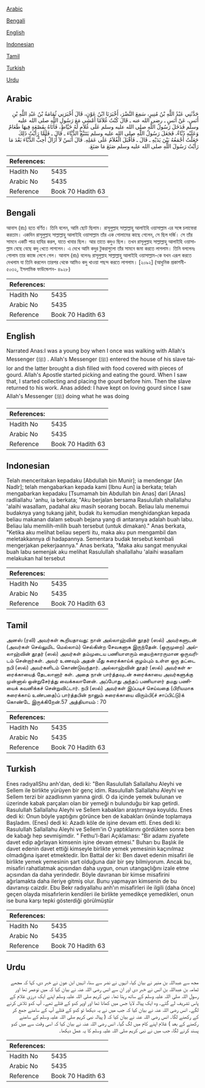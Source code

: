 [Arabic](#arabic)

[Bengali](#bengali)

[English](#english)

[Indonesian](#indonesian)

[Tamil](#tamil)

[Turkish](#turkish)

[Urdu](#urdu)

## Arabic


<div dir="rtl" lang="ar" style={{fontSize:'larger',backgroundColor:'#f8f9fa',padding:20}}>
حَدَّثَنِي عَبْدُ اللَّهِ بْنُ مُنِيرٍ، سَمِعَ النَّضْرَ، أَخْبَرَنَا ابْنُ عَوْنٍ، قَالَ أَخْبَرَنِي ثُمَامَةُ بْنُ عَبْدِ اللَّهِ بْنِ أَنَسٍ، عَنْ أَنَسٍ ـ رضى الله عنه ـ قَالَ كُنْتُ غُلاَمًا أَمْشِي مَعَ رَسُولِ اللَّهِ صلى الله عليه وسلم فَدَخَلَ رَسُولُ اللَّهِ صلى الله عليه وسلم عَلَى غُلاَمٍ لَهُ خَيَّاطٍ، فَأَتَاهُ بِقَصْعَةٍ فِيهَا طَعَامٌ وَعَلَيْهِ دُبَّاءٌ، فَجَعَلَ رَسُولُ اللَّهِ صلى الله عليه وسلم يَتَتَبَّعُ الدُّبَّاءَ ـ قَالَ ـ فَلَمَّا رَأَيْتُ ذَلِكَ جَعَلْتُ أَجْمَعُهُ بَيْنَ يَدَيْهِ ـ قَالَ ـ فَأَقْبَلَ الْغُلاَمُ عَلَى عَمَلِهِ‏.‏ قَالَ أَنَسٌ لاَ أَزَالُ أُحِبُّ الدُّبَّاءَ بَعْدَ مَا رَأَيْتُ رَسُولَ اللَّهِ صلى الله عليه وسلم صَنَعَ مَا صَنَعَ‏.‏
</div>
<div style={{backgroundColor:'#f8f9fa',padding:20, marginBottom: 10}}><table> <thead> <tr> <th>References:</th> <th></th> </tr> </thead> <tbody><tr><td>Hadith No</td><td>5435</td></tr><tr><td>Arabic No</td><td>5435</td></tr><tr><td>Reference</td><td>Book 70 Hadith 63</td></tr></tbody></table></div>

## Bengali


<div dir="ltr" lang="bn" style={{fontSize:'larger',backgroundColor:'#f8f9fa',padding:20}}>
আনাস (রাঃ) হতে বর্ণিত। তিনি বলেন, আমি ছোট ছিলাম। রাসূলুল্লাহ সাল্লাল্লাহু আলাইহি ওয়াসাল্লাম এর সঙ্গে চলাফেরা করতাম। একদিন রাসূলুল্লাহ সাল্লাল্লাহু আলাইহি ওয়াসাল্লাম তাঁর এক গোলামের কাছে গেলেন, সে ছিল দর্জি। সে তাঁর সামনে একটি পাত্র হাযির করল, যাতে খাবার ছিল। আর তাতে কদুও ছিল। তখন রাসূলুল্লাহ সাল্লাল্লাহু আলাইহি ওয়াসাল্লাম বেছে বেছে কদু খেতে লাগলেন। এ দেখে আমি কদুর টুকরাগুলো তাঁর সামনে জমা করতে লাগলাম। তিনি বললেনঃ গোলাম তার কাজে লেগে গেল। আনাস (রাঃ) বলেনঃ রাসূলুল্লাহ সাল্লাল্লাহু আলাইহি ওয়াসাল্লাম-কে যখন এরূপ করতে দেখলাম যা তিনি করলেন তারপর থেকে আমিও কদু খাওয়া পছন্দ করতে লাগলাম। [২০৯২] (আধুনিক প্রকাশনী- ৫০৩২, ইসলামিক ফাউন্ডেশন- ৪৯২৮)
</div>
<div style={{backgroundColor:'#f8f9fa',padding:20, marginBottom: 10}}><table> <thead> <tr> <th>References:</th> <th></th> </tr> </thead> <tbody><tr><td>Hadith No</td><td>5435</td></tr><tr><td>Arabic No</td><td>5435</td></tr><tr><td>Reference</td><td>Book 70 Hadith 63</td></tr></tbody></table></div>

## English


<div dir="ltr" lang="en" style={{fontSize:'larger',backgroundColor:'#f8f9fa',padding:20}}>
Narrated Anas:I was a young boy when I once was walking with Allah's Messenger (ﷺ) . Allah's Messenger (ﷺ) entered the house of his slave tailor and the latter brought a dish filled with food covered with pieces of gourd. Allah's Apostle started picking and eating the gourd. When I saw that, I started collecting and placing the gourd before him. Then the slave returned to his work. Anas added: I have kept on loving gourd since I saw Allah's Messenger (ﷺ) doing what he was doing
</div>
<div style={{backgroundColor:'#f8f9fa',padding:20, marginBottom: 10}}><table> <thead> <tr> <th>References:</th> <th></th> </tr> </thead> <tbody><tr><td>Hadith No</td><td>5435</td></tr><tr><td>Arabic No</td><td>5435</td></tr><tr><td>Reference</td><td>Book 70 Hadith 63</td></tr></tbody></table></div>

## Indonesian


<div dir="ltr" lang="id" style={{fontSize:'larger',backgroundColor:'#f8f9fa',padding:20}}>
Telah menceritakan kepadaku [Abdullah bin Munir]; ia mendengar [An Nadlr]; telah mengabarkan kepada kami [Ibnu Aun] ia berkata; telah mengabarkan kepadaku [Tsumamah bin Abdullah bin Anas] dari [Anas] radliallahu 'anhu, ia berkata; "Aku berjalan bersama Rasulullah shallallahu 'alaihi wasallam, padahal aku masih seorang bocah. Beliau lalu menemui budaknya yang tukang jahit, budak itu kemudian menghidangkan kepada beliau makanan dalam sebuah bejana yang di antaranya adalah buah labu. Beliau lalu memilih-milih buah tersebut (untuk dimakan)." Anas berkata, "Ketika aku melihat beliau seperti itu, maka aku pun mengambil dan meletakkannya di hadapannya. Sementara budak tersebut kembali mengerjakan pekerjaannya." Anas berkata, "Maka aku sangat menyukai buah labu semenjak aku melihat Rasulullah shallallahu 'alaihi wasallam melakukan hal tersebut
</div>
<div style={{backgroundColor:'#f8f9fa',padding:20, marginBottom: 10}}><table> <thead> <tr> <th>References:</th> <th></th> </tr> </thead> <tbody><tr><td>Hadith No</td><td>5435</td></tr><tr><td>Arabic No</td><td>5435</td></tr><tr><td>Reference</td><td>Book 70 Hadith 63</td></tr></tbody></table></div>

## Tamil


<div dir="ltr" lang="ta" style={{fontSize:'larger',backgroundColor:'#f8f9fa',padding:20}}>
அனஸ் (ரலி) அவர்கள் கூறியதாவது: நான் அல்லாஹ்வின் தூதர் (ஸல்) அவர்களுடன் (அவர்கள் செல்லுமிட மெல்லாம்) செல்கின்ற சேவகனாக இருந்தேன். (ஒருமுறை) அல்லாஹ்வின் தூதர் (ஸல்) அவர்கள் தம்முடைய பணியாளரும் தையற்காரருமான ஒருவரிடம் சென்றார்கள். அவர் உணவும் அதன் மீது சுரைக்காய்க் குழம்பும் உள்ள ஒரு தட்டை நபி (ஸல்) அவர்களிடம் கொண்டுவந்தார். அல்லாஹ்வின் தூதர் (ஸல்) அவர்கள் சுரைக்காயைத் தேடலானார் கள். அதை நான் பார்த்தவுடன் சுரைக்காயை அவர்களுக்கு முன்னால் ஒன்றுசேர்த்து வைக்கலானேன். அப்போது அந்தப் பணியாளர் தமது பணியைக் கவனிக்கச் சென்றுவிட்டார். நபி (ஸல்) அவர்கள் இப்படிச் செய்வதை (பிரியமாக சுரைக்காய் உண்பதை)ப் பார்த்தபின் நானும் சுரைக்காயை விரும்பி(ச் சாப்பிட்டு)க் கொண்டே இருக்கிறேன்.57 அத்தியாயம் : 70
</div>
<div style={{backgroundColor:'#f8f9fa',padding:20, marginBottom: 10}}><table> <thead> <tr> <th>References:</th> <th></th> </tr> </thead> <tbody><tr><td>Hadith No</td><td>5435</td></tr><tr><td>Arabic No</td><td>5435</td></tr><tr><td>Reference</td><td>Book 70 Hadith 63</td></tr></tbody></table></div>

## Turkish


<div dir="ltr" lang="tr" style={{fontSize:'larger',backgroundColor:'#f8f9fa',padding:20}}>
Enes radıyallShu anh'dan, dedi ki: "Ben Rasulullah Sallallahu Aleyhi ve Sellem ile birlikte yürüyen bir genç idim. Rasulullah Sallallahu Aleyhi ve Sellem terzi bir azadlısının yanına girdi. O da içinde yemek bulunan ve üzerinde kabak parçaları olan bir yemeği n bulunduğu bir kap getirdi. Rasulullah Sallallahu Aleyhi ve Sellem kabakları araştırmaya koyuldu. Enes dedi ki: Onun böyle yaptığını görünce ben de kabakları önünde toplamaya Başladım. (Enes) dedi ki: Azadlı köle de işine devam etti. Enes dedi ki: Rasulullah Sallallahu Aleyhi ve Sellem'in O yaptıklarını gördükten sonra ben de kabağı hep sevmişimdir. " Fethu'l-Bari Açıklaması: "Bir adamı ziyafete davet edip ağırlayan kimsenin işine devam etmesi." Buharı bu Başlık ile davet edenin davet ettiği kimseyle birlikte yemek yemesinin kaçınılmaz olmadığına işaret etmektedir. İbn Battal der ki: Ben davet edenin misafiri ile birlikte yemek yemesinin şart olduğuna dair bir şey bilmiyorum. Ancak bu, misafiri rahatlatmak açısından daha uygun, onun utangaçlığını izale etme açısından da daha yerindedir. Böyle davranan bir kimse misafirini ağırlamakta daha ileriye gitmiş olur. Bunu yapmayan kimsenin de bu davranışı caizdir. Ebu Bekr radıyallahu anh'ın misafirleri ile ilgili (daha önce) geçen olayda misafırlerin kendileri ile birlikte yemedikçe yemedikleri, onun ise buna karşı tepki gösterdiği görülmüştür
</div>
<div style={{backgroundColor:'#f8f9fa',padding:20, marginBottom: 10}}><table> <thead> <tr> <th>References:</th> <th></th> </tr> </thead> <tbody><tr><td>Hadith No</td><td>5435</td></tr><tr><td>Arabic No</td><td>5435</td></tr><tr><td>Reference</td><td>Book 70 Hadith 63</td></tr></tbody></table></div>

## Urdu


<div dir="rtl" lang="ur" style={{fontSize:'larger',backgroundColor:'#f8f9fa',padding:20}}>
مجھ سے عبداللہ بن منیر نے بیان کیا، انہوں نے نضر سے سنا، انہیں ابن عون نے خبر دی، کہا کہ مجھے ثمامہ بن عبداللہ بن انس نے خبر دی اور ان سے انس رضی اللہ عنہ نے بیان کیا کہ میں نوعمر تھا اور رسول اللہ صلی اللہ علیہ وسلم کے ساتھ رہتا تھا۔ نبی کریم صلی اللہ علیہ وسلم اپنے ایک درزی غلام کے پاس تشریف لے گئے۔ وہ ایک پیالہ لایا جس میں کھانا تھا اور اوپر کدو کے قتلے تھے۔ آپ کدو تلاش کرنے لگے۔ انس رضی اللہ عنہ نے بیان کیا کہ جب میں نے یہ دیکھا تو کدو کے قتلے آپ کے سامنے جمع کر کے رکھنے لگا۔ انس رضی اللہ عنہ نے بیان کیا کہ ( پیالہ نبی کریم صلی اللہ علیہ وسلم کے سامنے رکھنے کے بعد ) غلام اپنے کام میں لگ گیا۔ انس رضی اللہ عنہ نے بیان کیا کہ اسی وقت سے میں کدو پسند کرنے لگا، جب میں نے نبی کریم صلی اللہ علیہ وسلم کا یہ عمل دیکھا۔
</div>
<div style={{backgroundColor:'#f8f9fa',padding:20, marginBottom: 10}}><table> <thead> <tr> <th>References:</th> <th></th> </tr> </thead> <tbody><tr><td>Hadith No</td><td>5435</td></tr><tr><td>Arabic No</td><td>5435</td></tr><tr><td>Reference</td><td>Book 70 Hadith 63</td></tr></tbody></table></div>